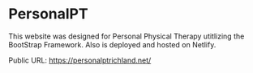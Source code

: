 # PersonalPT

This website was designed for Personal Physical Therapy utitlizing the BootStrap Framework. Also is deployed and hosted on Netlify.  

Public URL: https://personalptrichland.net/